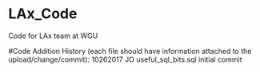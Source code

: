 # LAx_Code
Code for LAx team at WGU

#Code Addition History (each file should have information attached to the upload/change/commit):
10262017 JO useful_sql_bits.sql initial commit
